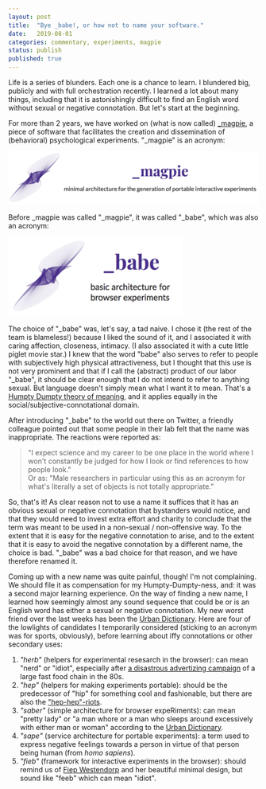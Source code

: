 ```yaml
---		
layout: post		
title:  "Bye _babe!, or how not to name your software."		
date:   2019-08-01		
categories: commentary, experiments, magpie
status: publish
published: true
---
```

 
Life is a series of blunders. Each one is a chance to learn. I blundered big, publicly and with full orchestration recently. I learned a lot about many things, including that it is astonishingly difficult to find an English word without sexual or negative connotation. But let's start at the beginning.
 
For more than 2 years, we have worked on (what is now called) [_magpie](https://magpie-ea.github.io/magpie-site/index.html), a piece of software that facilitates the creation and dissemination of (behavioral) psychological experiments. "_magpie" is an acronym:
 
<img src="/mfpics/magpie_logo.png" alt="magpie_logo">
 
Before _magpie was called "_magpie", it was called "_babe", which was also an acronym: 
 
<img src="/mfpics/babe_logo.png" alt="babe_logo" width="350">
 
The choice of "_babe" was, let's say, a tad naive. I chose it (the rest of the team is blameless!) because I liked the sound of it, and I associated it with caring affection, closeness, intimacy. (I also associated it with a cute little piglet movie star.) I knew that the word "babe" also serves to refer to people with subjectively high physical attractiveness, but I thought that this use is not very prominent and that if I call the (abstract) product of our labor "_babe", it should be clear enough that I do not intend to refer to anything sexual. But language doesn't simply mean what I want it to mean. That's a [Humpty Dumpty theory of meaning](https://johnmacfarlane.net/135/humpty.html), and it applies equally in the social/subjective-connotational domain.
 
After introducing "_babe" to the world out there on Twitter, a friendly colleague pointed out that some people in their lab felt that the name was inappropriate. The reactions were reported as: 
> "I expect science and my career to be one place in the world where I won't constantly be judged for how I look or find references to how people look."  
Or as: 
> "Male researchers in particular using this as an acronym for what's literally a set of objects is not totally appropriate."
 
So, that's it! As clear reason not to use a name it suffices that it has an obvious sexual or negative connotation that bystanders would notice, and that they would need to invest extra effort and charity to conclude that the term was meant to be used in a non-sexual / non-offensive way. To the extent that it is easy for the negative connotation to arise, and to the extent that it is easy to avoid the negative connotation by a different name, the choice is bad. "_babe" was a bad choice for that reason, and we have therefore renamed it.
 
Coming up with a new name was quite painful, though! I'm not complaining. We should file it as compensation for my Humpty-Dumpty-ness, and: it was a second major learning experience. On the way of finding a new name, I learned how seemingly almost any sound sequence that could be or is an English word has either a sexual or negative connotation. My new worst friend over the last weeks has been the [Urban Dictionary](https://www.urbandictionary.com). Here are four of the lowlights of candidates I temporarily considered (sticking to an acronym was for sports, obviously), before learning about iffy connotations or other secondary uses:
 
1. *"herb"* (helpers for experimental resesarch in the browser): can mean "nerd" or "idiot", especially after [a disastrous advertizing campaign](https://www.youtube.com/watch?v=5oE5dkTanms) of a large fast food chain in the 80s.
2. *"hep"* (helpers for making experiments portable): should be the predecessor of "hip" for something cool and fashionable, but there are also the ["hep-hep"-riots](https://en.wikipedia.org/wiki/Hep-Hep_riots).  
3. *"saber"* (simple architecture for browser expeRiments): can mean "pretty lady" or "a man whore or a man who sleeps around excessively with either man or woman" according to the [Urban Dictionary](https://www.urbandictionary.com/define.php?term=Saber).
4. *"sape"* (service architecture for portable experiments): a term used to express negative feelings towards a person in virtue of that person being human (from *homo sapiens*).
5. *"fieb"* (framework for interactive experiments in the browser): should remind us of [Fiep Westendorp](https://en.wikipedia.org/wiki/Fiep_Westendorp) and her beautiful minimal design, but sound like "feeb" which can mean "idiot".
 
